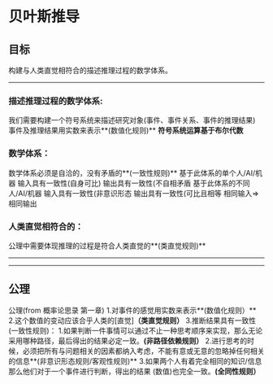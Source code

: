 # 贝叶斯推导

## 目标

构建与人类直觉相符合的描述推理过程的数学体系。

---

### 描述推理过程的数学体系:

我们需要构建一个符号系统来描述研究对象(事件、事件关系、事件的推理结果)
		事件及推理结果用实数来表示**(数值化规则)**
		**符号系统运算基于布尔代数**

### 数学体系：

数学体系必须是自洽的，没有矛盾的**(一致性规则)**
			基于此体系的单个人/AI/机器
				输入具有一致性(自身可比)
				输出具有一致性(不自相矛盾
			基于此体系的不同人/AI/机器
				输入具有一致性(非意识形态
				输出具有一致性(可比且相等
		相同输入=>相同输出

### 人类直觉相符合的：

公理中需要体现推理的过程是符合人类直觉的**(类直觉规则)**

---

---

## 公理

公理(from 概率论思录 第一章)
			1.对事件的感觉用实数来表示**(数值化规则）**
			2.这个数值的变动应该合乎人类的[直觉]**（类直觉规则）**
			3.推断结果具有一致性(一致性规则)：
					1.如果判断一件事情可以通过不止一种思考顺序来实现，那么无论采用哪种路径，最后得出的结果必定一致。**(非路径依赖规则）**
					2.进行思考的时候，必须把所有与问题相关的因素都纳入考虑，不能有意或无意的忽略掉任何相关的信息**(非意识形态规则/客观性规则)**
					3.如果两个人有着完全相同的知识/信息那么他们对于一个事件进行判断，得出的结果 (数值)也完全一致。**(全同性规则）**